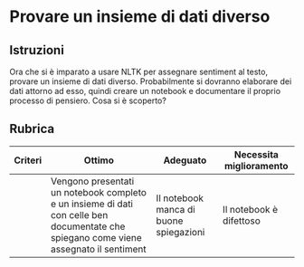 # Provare un insieme di dati diverso

## Istruzioni

Ora che si è imparato a usare NLTK per assegnare sentiment al testo, provare un insieme di dati diverso. Probabilmente si dovranno elaborare dei dati attorno ad esso, quindi creare un notebook e documentare il proprio processo di pensiero. Cosa si è scoperto?

## Rubrica

| Criteri | Ottimo | Adeguato | Necessita miglioramento |
| -------- | ----------------------------------------------------------------------------------------------------------------- | ----------------------------------------- | ---------------------- |
|          | Vengono presentati un notebook completo e un insieme di dati con celle ben documentate che spiegano come viene assegnato il sentiment | Il notebook manca di buone spiegazioni | Il notebook è difettoso |
